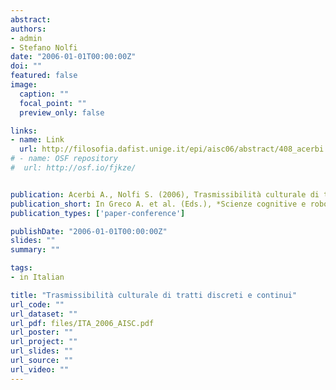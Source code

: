 ```yaml
---
abstract: 
authors:
- admin
- Stefano Nolfi
date: "2006-01-01T00:00:00Z"
doi: ""
featured: false
image:
  caption: ""
  focal_point: ""
  preview_only: false

links:
- name: Link
  url: http://filosofia.dafist.unige.it/epi/aisc06/abstract/408_acerbi.pdf
# - name: OSF repository
#  url: http://osf.io/fjkze/


publication: Acerbi A., Nolfi S. (2006), Trasmissibilità culturale di tratti discreti e continui, Greco A. et al. (Eds.), *Scienze cognitive e robotica&#58; Atti del Terzo Convegno Nazionale AISC*, Genova, Erga Edizioni, pp. 159 – 164
publication_short: In Greco A. et al. (Eds.), *Scienze cognitive e robotica&#58; Atti del Terzo Convegno Nazionale AISC*, Genova, Erga Edizioni, pp. 159 – 164
publication_types: ['paper-conference']

publishDate: "2006-01-01T00:00:00Z"
slides: ""
summary: ""

tags:
- in Italian

title: "Trasmissibilità culturale di tratti discreti e continui"
url_code: ""
url_dataset: ""
url_pdf: files/ITA_2006_AISC.pdf
url_poster: ""
url_project: ""
url_slides: ""
url_source: ""
url_video: ""
---
```

